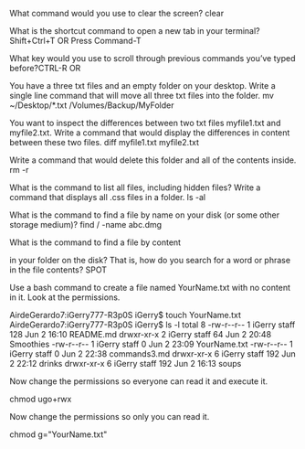 What command would you use to clear the screen? clear

What is the shortcut command to open a new tab in your terminal? Shift+Ctrl+T OR Press Command-T

What key would you use to scroll through previous commands you’ve typed before?CTRL-R OR 

You have a three txt files and an empty folder on your desktop. Write a single line command that will move all three txt files into the folder. mv ~/Desktop/*.txt /Volumes/Backup/MyFolder

You want to inspect the differences between two txt files myfile1.txt and myfile2.txt. Write a command that would display the differences in content between these two files. diff myfile1.txt myfile2.txt

Write a command that would delete this folder and all of the contents inside. rm -r

What is the command to list all files, including hidden files? Write a command that displays all .css files in a folder. ls -al

What is the command to find a file by name on your disk (or some other storage medium)? find / -name abc.dmg

What is the command to find a file by content

in your folder
on the disk?
That is, how do you search for a word or phrase in the file contents? SPOT

Use a bash command to create a file named YourName.txt with no content in it. Look at the permissions.

AirdeGerardo7:iGerry777-R3p0S iGerry$ touch YourName.txt
AirdeGerardo7:iGerry777-R3p0S iGerry$ ls -l
total 8
-rw-r--r--  1 iGerry  staff  128 Jun  2 16:10 README.md
drwxr-xr-x  2 iGerry  staff   64 Jun  2 20:48 Smoothies
-rw-r--r--  1 iGerry  staff    0 Jun  2 23:09 YourName.txt
-rw-r--r--  1 iGerry  staff    0 Jun  2 22:38 commands3.md
drwxr-xr-x  6 iGerry  staff  192 Jun  2 22:12 drinks
drwxr-xr-x  6 iGerry  staff  192 Jun  2 16:13 soups

Now change the permissions so everyone can read it and execute it.

chmod ugo+rwx

Now change the permissions so only you can read it.

chmod g="YourName.txt"

